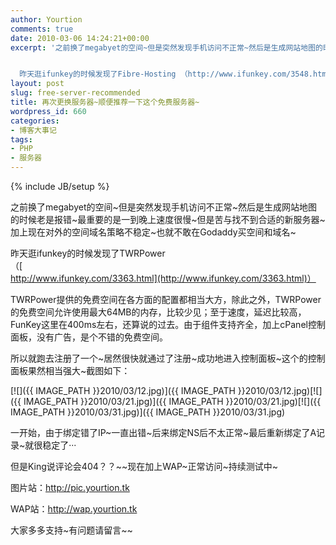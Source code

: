 ```yaml
---
author: Yourtion
comments: true
date: 2010-03-06 14:24:21+00:00
excerpt: '之前换了megabyet的空间~但是突然发现手机访问不正常~然后是生成网站地图的时候老是报错~最重要的是一到晚上速度很慢~但是苦与找不到合适的新服务器~加上现在对外的空间域名策略不稳定~也就不敢在Godaddy买空间和域名~


  昨天逛ifunkey的时候发现了Fibre-Hosting （http://www.ifunkey.com/3548.html）所以就跑去注册了一个~居然很快就通过了注册~成功地进入控制面板~这个的控制面板果然相当强大~'
layout: post
slug: free-server-recommended
title: 再次更换服务器~顺便推荐一下这个免费服务器~
wordpress_id: 660
categories:
- 博客大事记
tags:
- PHP
- 服务器
---
```

{% include JB/setup %}

之前换了megabyet的空间~但是突然发现手机访问不正常~然后是生成网站地图的时候老是报错~最重要的是一到晚上速度很慢~但是苦与找不到合适的新服务器~加上现在对外的空间域名策略不稳定~也就不敢在Godaddy买空间和域名~

昨天逛ifunkey的时候发现了TWRPower （[http://www.ifunkey.com/3363.html](http://www.ifunkey.com/3363.html)）

TWRPower提供的免费空间在各方面的配置都相当大方，除此之外，TWRPower的免费空间允许使用最大64MB的内存，比较少见；至于速度，延迟比较高，FunKey这里在400ms左右，还算说的过去。由于组件支持齐全，加上cPanel控制面板，没有广告，是个不错的免费空间。

所以就跑去注册了一个~居然很快就通过了注册~成功地进入控制面板~这个的控制面板果然相当强大~截图如下：

<!-- more -->


[![]({{ IMAGE_PATH }}2010/03/12.jpg)]({{ IMAGE_PATH }}2010/03/12.jpg)[![]({{ IMAGE_PATH }}2010/03/21.jpg)]({{ IMAGE_PATH }}2010/03/21.jpg)[![]({{ IMAGE_PATH }}2010/03/31.jpg)]({{ IMAGE_PATH }}2010/03/31.jpg)


一开始，由于绑定错了IP~一直出错~后来绑定NS后不太正常~最后重新绑定了A记录~就很稳定了···

但是King说评论会404？？~~现在加上WAP~正常访问~持续测试中~

图片站：http://pic.yourtion.tk

WAP站：http://wap.yourtion.tk

大家多多支持~有问题请留言~~
